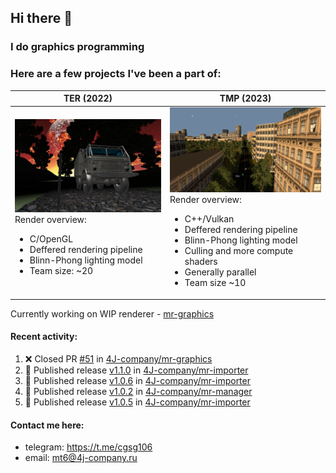 ## Hi there 👋
### I do graphics programming
### Here are a few projects I've been a part of:  

TER (2022)            |  TMP (2023)
-------------------------|-------------------------
![](images/ter_screenshot_00_upscaled.webp) Render overview: <br><ul><li> C/OpenGL <li> Deffered rendering pipeline <li> Blinn-Phong lighting model <li> Team size: ~20 | ![](images/tmp_screenshot_01_upscaled.webp) Render overview: <br><ul><li> C++/Vulkan <li> Deffered rendering pipeline <li> Blinn-Phong lighting model <li> Culling and more compute shaders <li> Generally parallel <li> Team size ~10

Currently working on WIP renderer - [mr-graphics](https://github.com/4J-company/mr-graphics)  

#### Recent activity:
<!--START_SECTION:activity-->
1. ❌ Closed PR [#51](https://github.com/4J-company/mr-graphics/pull/51) in [4J-company/mr-graphics](https://github.com/4J-company/mr-graphics)
2. 🚀 Published release [v1.1.0](https://github.com/4J-company/mr-importer/releases/tag/v1.1.0) in [4J-company/mr-importer](https://github.com/4J-company/mr-importer)
3. 🚀 Published release [v1.0.6](https://github.com/4J-company/mr-importer/releases/tag/v1.0.6) in [4J-company/mr-importer](https://github.com/4J-company/mr-importer)
4. 🚀 Published release [v1.0.2](https://github.com/4J-company/mr-manager/releases/tag/v1.0.2) in [4J-company/mr-manager](https://github.com/4J-company/mr-manager)
5. 🚀 Published release [v1.0.5](https://github.com/4J-company/mr-importer/releases/tag/v1.0.5) in [4J-company/mr-importer](https://github.com/4J-company/mr-importer)
<!--END_SECTION:activity-->

#### Contact me here:
 - telegram: https://t.me/cgsg106
 - email:    mt6@4j-company.ru

